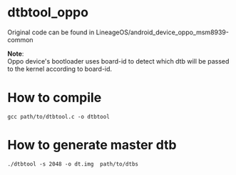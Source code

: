 # dtbtool_oppo

Original code can be found in LineageOS/android_device_oppo_msm8939-common

<b>Note</b>: <br> 
Oppo device's bootloader uses board-id to detect which dtb will be passed to the kernel according to board-id.

# How to compile 

` gcc path/to/dtbtool.c -o dtbtool `

# How to generate master dtb 

` ./dtbtool -s 2048 -o dt.img  path/to/dtbs `
